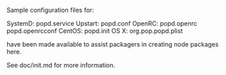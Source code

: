 Sample configuration files for:

SystemD: popd.service
Upstart: popd.conf
OpenRC:  popd.openrc
         popd.openrcconf
CentOS:  popd.init
OS X:    org.pop.popd.plist

have been made available to assist packagers in creating node packages here.

See doc/init.md for more information.
